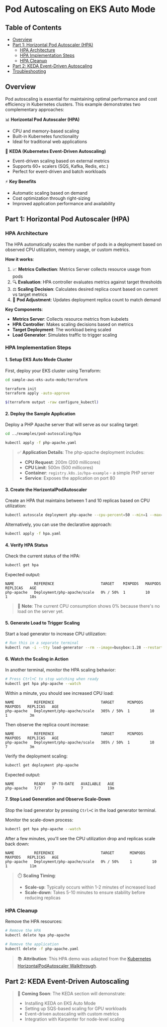 # Pod Autoscaling on EKS Auto Mode

## Table of Contents
- [Overview](#overview)
- [Part 1: Horizontal Pod Autoscaler (HPA)](#part-1-horizontal-pod-autoscaler-hpa)
  - [HPA Architecture](#hpa-architecture)
  - [HPA Implementation Steps](#hpa-implementation-steps)
  - [HPA Cleanup](#hpa-cleanup)
- [Part 2: KEDA Event-Driven Autoscaling](#part-2-keda-event-driven-autoscaling)
- [Troubleshooting](#troubleshooting)

## Overview
Pod autoscaling is essential for maintaining optimal performance and cost efficiency in Kubernetes clusters. This example demonstrates two complementary approaches:

📊 **Horizontal Pod Autoscaler (HPA)**
- CPU and memory-based scaling
- Built-in Kubernetes functionality
- Ideal for traditional web applications

🎯 **KEDA (Kubernetes Event-Driven Autoscaling)**
- Event-driven scaling based on external metrics
- Supports 60+ scalers (SQS, Kafka, Redis, etc.)
- Perfect for event-driven and batch workloads

⚡ **Key Benefits**
- Automatic scaling based on demand
- Cost optimization through right-sizing
- Improved application performance and availability

## Part 1: Horizontal Pod Autoscaler (HPA)

### HPA Architecture
The HPA automatically scales the number of pods in a deployment based on observed CPU utilization, memory usage, or custom metrics.

**How it works**:
1. 📈 **Metrics Collection**: Metrics Server collects resource usage from pods
2. 🔍 **Evaluation**: HPA controller evaluates metrics against target thresholds
3. ⚖️ **Scaling Decision**: Calculates desired replica count based on current vs target metrics
4. 🔄 **Pod Adjustment**: Updates deployment replica count to match demand

**Key Components**:
- **Metrics Server**: Collects resource metrics from kubelets
- **HPA Controller**: Makes scaling decisions based on metrics
- **Target Deployment**: The workload being scaled
- **Load Generator**: Simulates traffic to trigger scaling

### HPA Implementation Steps

#### 1. Setup EKS Auto Mode Cluster
First, deploy your EKS cluster using Terraform:

```bash
cd sample-aws-eks-auto-mode/terraform

terraform init
terraform apply -auto-approve

$(terraform output -raw configure_kubectl)
```

#### 2. Deploy the Sample Application
Deploy a PHP Apache server that will serve as our scaling target:

```bash
cd ../examples/pod-autoscaling/hpa

kubectl apply -f php-apache.yaml
```

> ✅ **Application Details**: The php-apache deployment includes:
> - **CPU Request**: 200m (200 millicores)
> - **CPU Limit**: 500m (500 millicores)
> - **Container**: `registry.k8s.io/hpa-example` - a simple PHP server
> - **Service**: Exposes the application on port 80

#### 3. Create the HorizontalPodAutoscaler
Create an HPA that maintains between 1 and 10 replicas based on CPU utilization:

```bash
kubectl autoscale deployment php-apache --cpu-percent=50 --min=1 --max=10
```

Alternatively, you can use the declarative approach:

```bash
kubectl apply -f hpa.yaml
```

#### 4. Verify HPA Status
Check the current status of the HPA:

```bash
kubectl get hpa
```

Expected output:
```
NAME         REFERENCE                     TARGET    MINPODS   MAXPODS   REPLICAS   AGE
php-apache   Deployment/php-apache/scale   0% / 50%  1         10        1          18s
```

> 📘 **Note**: The current CPU consumption shows 0% because there's no load on the server yet.

#### 5. Generate Load to Trigger Scaling
Start a load generator to increase CPU utilization:

```bash
# Run this in a separate terminal
kubectl run -i --tty load-generator --rm --image=busybox:1.28 --restart=Never -- /bin/sh -c "while sleep 0.01; do wget -q -O- http://php-apache; done"
```

#### 6. Watch the Scaling in Action
In another terminal, monitor the HPA scaling behavior:

```bash
# Press Ctrl+C to stop watching when ready
kubectl get hpa php-apache --watch
```

Within a minute, you should see increased CPU load:
```
NAME         REFERENCE                     TARGET      MINPODS   MAXPODS   REPLICAS   AGE
php-apache   Deployment/php-apache/scale   305% / 50%  1         10        1          3m
```

Then observe the replica count increase:
```
NAME         REFERENCE                     TARGET      MINPODS   MAXPODS   REPLICAS   AGE
php-apache   Deployment/php-apache/scale   305% / 50%  1         10        7          3m
```

Verify the deployment scaling:
```bash
kubectl get deployment php-apache
```

Expected output:
```
NAME         READY   UP-TO-DATE   AVAILABLE   AGE
php-apache   7/7     7            7           19m
```

#### 7. Stop Load Generation and Observe Scale-Down
Stop the load generator by pressing `Ctrl+C` in the load generator terminal.

Monitor the scale-down process:
```bash
kubectl get hpa php-apache --watch
```

After a few minutes, you'll see the CPU utilization drop and replicas scale back down:
```
NAME         REFERENCE                     TARGET       MINPODS   MAXPODS   REPLICAS   AGE
php-apache   Deployment/php-apache/scale   0% / 50%     1         10        1          11m
```

> ⏱️ **Scaling Timing**: 
> - **Scale-up**: Typically occurs within 1-2 minutes of increased load
> - **Scale-down**: Takes 5-10 minutes to ensure stability before reducing replicas

### HPA Cleanup

Remove the HPA resources:

```bash
# Remove the HPA
kubectl delete hpa php-apache

# Remove the application
kubectl delete -f php-apache.yaml
```

> 📚 **Attribution**: This HPA demo was adapted from the [Kubernetes HorizontalPodAutoscaler Walkthrough](https://kubernetes.io/docs/tasks/run-application/horizontal-pod-autoscale-walkthrough/).

## Part 2: KEDA Event-Driven Autoscaling

> 🚧 **Coming Soon**: The KEDA section will demonstrate:
> - Installing KEDA on EKS Auto Mode
> - Setting up SQS-based scaling for GPU workloads
> - Event-driven autoscaling with custom metrics
> - Integration with Karpenter for node-level scaling
